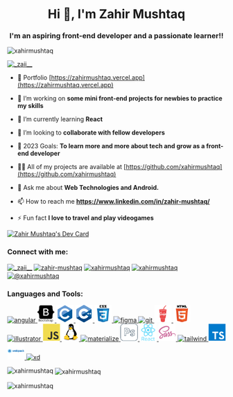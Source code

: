 <h1 align="center">Hi 👋, I'm Zahir Mushtaq</h1>
<h3 align="center">I'm an aspiring front-end developer and a passionate learner!!</h3>

<p align="left"> <img src="https://komarev.com/ghpvc/?username=xahirmushtaq&label=Profile%20views&color=0e75b6&style=flat" alt="xahirmushtaq" /> </p>

<p align="left"> <a href="https://twitter.com/xahirmushtaq" target="blank"><img src="https://img.shields.io/twitter/follow/xahirmushtaq?logo=twitter&style=for-the-badge" alt="_zaii__" /></a> </p>

- 📄 Portfolio  [https://zahirmushtaq.vercel.app](https://zahirmushtaq.vercel.app)

- 🔭 I’m working on **some mini front-end projects for newbies to practice my skills**

- 🌱 I’m currently learning **React**

- 👫 I’m looking to **collaborate with fellow developers**

- 🎯 2023 Goals: **To learn more and more about tech and grow as a front-end developer**

- 👨‍💻 All of my projects are available at [https://github.com/xahirmushtaq](https://github.com/xahirmushtaq)

- 💬 Ask me about **Web Technologies and Android.**

- 📫 How to reach me **https://www.linkedin.com/in/zahir-mushtaq/**

- ⚡ Fun fact **I love to travel and play videogames**

<a href="https://app.daily.dev/zahirmushtaq"><img src="https://api.daily.dev/devcards/2c4f43b54bff4012940cd0346a25ff61.png?r=t15" width="400" alt="Zahir Mushtaq's Dev Card"/></a>
<h3 align="left">Connect with me:</h3>
<p align="left">
<a href="https://twitter.com/xahirmushtaq" target="blank"><img align="center" src="https://raw.githubusercontent.com/rahuldkjain/github-profile-readme-generator/master/src/images/icons/Social/twitter.svg" alt="_zaii__" height="30" width="40" /></a>
<a href="https://linkedin.com/in/zahir-mushtaq" target="blank"><img align="center" src="https://raw.githubusercontent.com/rahuldkjain/github-profile-readme-generator/master/src/images/icons/Social/linked-in-alt.svg" alt="zahir-mushtaq" height="30" width="40" /></a>
<a href="https://fb.com/xahirmushtaq" target="blank"><img align="center" src="https://raw.githubusercontent.com/rahuldkjain/github-profile-readme-generator/master/src/images/icons/Social/facebook.svg" alt="xahirmushtaq" height="30" width="40" /></a>
<a href="https://instagram.com/xahirmushtaq" target="blank"><img align="center" src="https://raw.githubusercontent.com/rahuldkjain/github-profile-readme-generator/master/src/images/icons/Social/instagram.svg" alt="xahirmushtaq" height="30" width="40" /></a>
<a href="https://medium.com/@xahirmushtaq" target="blank"><img align="center" src="https://raw.githubusercontent.com/rahuldkjain/github-profile-readme-generator/master/src/images/icons/Social/medium.svg" alt="@xahirmushtaq" height="30" width="40" /></a>
</p>

<h3 align="left">Languages and Tools:</h3>

<p align="left"> <a href="https://angular.io" target="_blank" rel="noreferrer"> <img src="https://angular.io/assets/images/logos/angular/angular.svg" alt="angular" width="40" height="40"/>  </a><a href="https://getbootstrap.com" target="_blank" rel="noreferrer"> <img src="https://raw.githubusercontent.com/devicons/devicon/master/icons/bootstrap/bootstrap-plain-wordmark.svg" alt="bootstrap" width="40" height="40"/> </a> <a href="https://www.cprogramming.com/" target="_blank" rel="noreferrer"> <img src="https://raw.githubusercontent.com/devicons/devicon/master/icons/c/c-original.svg" alt="c" width="40" height="40"/> </a> <a href="https://www.w3schools.com/cpp/" target="_blank" rel="noreferrer"> <img src="https://raw.githubusercontent.com/devicons/devicon/master/icons/cplusplus/cplusplus-original.svg" alt="cplusplus" width="40" height="40"/> </a> <a href="https://www.w3schools.com/css/" target="_blank" rel="noreferrer"> <img src="https://raw.githubusercontent.com/devicons/devicon/master/icons/css3/css3-original-wordmark.svg" alt="css3" width="40" height="40"/> </a> <a href="https://www.figma.com/" target="_blank" rel="noreferrer"> <img src="https://www.vectorlogo.zone/logos/figma/figma-icon.svg" alt="figma" width="40" height="40"/> </a> <a href="https://git-scm.com/" target="_blank" rel="noreferrer"> <img src="https://www.vectorlogo.zone/logos/git-scm/git-scm-icon.svg" alt="git" width="40" height="40"/> </a> <a href="https://gulpjs.com" target="_blank" rel="noreferrer"> <img src="https://raw.githubusercontent.com/devicons/devicon/master/icons/gulp/gulp-plain.svg" alt="gulp" width="40" height="40"/> </a> <a href="https://www.w3.org/html/" target="_blank" rel="noreferrer"> <img src="https://raw.githubusercontent.com/devicons/devicon/master/icons/html5/html5-original-wordmark.svg" alt="html5" width="40" height="40"/> </a> <a href="https://www.adobe.com/in/products/illustrator.html" target="_blank" rel="noreferrer"> <img src="https://www.vectorlogo.zone/logos/adobe_illustrator/adobe_illustrator-icon.svg" alt="illustrator" width="40" height="40"/> </a> <a href="https://developer.mozilla.org/en-US/docs/Web/JavaScript" target="_blank" rel="noreferrer"> <img src="https://raw.githubusercontent.com/devicons/devicon/master/icons/javascript/javascript-original.svg" alt="javascript" width="40" height="40"/> </a> <a href="https://www.linux.org/" target="_blank" rel="noreferrer"> <img src="https://raw.githubusercontent.com/devicons/devicon/master/icons/linux/linux-original.svg" alt="linux" width="40" height="40"/> </a> <a href="https://materializecss.com/" target="_blank" rel="noreferrer"> <img src="https://raw.githubusercontent.com/prplx/svg-logos/5585531d45d294869c4eaab4d7cf2e9c167710a9/svg/materialize.svg" alt="materialize" width="40" height="40"/> </a> <a href="https://www.photoshop.com/en" target="_blank" rel="noreferrer"> <img src="https://raw.githubusercontent.com/devicons/devicon/master/icons/photoshop/photoshop-line.svg" alt="photoshop" width="40" height="40"/> </a> <a href="https://reactjs.org/" target="_blank" rel="noreferrer"> <img src="https://raw.githubusercontent.com/devicons/devicon/master/icons/react/react-original-wordmark.svg" alt="react" width="40" height="40"/> </a> <a href="https://sass-lang.com" target="_blank" rel="noreferrer"> <img src="https://raw.githubusercontent.com/devicons/devicon/master/icons/sass/sass-original.svg" alt="sass" width="40" height="40"/> </a> <a href="https://tailwindcss.com/" target="_blank" rel="noreferrer"> <img src="https://www.vectorlogo.zone/logos/tailwindcss/tailwindcss-icon.svg" alt="tailwind" width="40" height="40"/> </a> <a href="https://www.typescriptlang.org/" target="_blank" rel="noreferrer"> <img src="https://raw.githubusercontent.com/devicons/devicon/master/icons/typescript/typescript-original.svg" alt="typescript" width="40" height="40"/> </a> <a href="https://webpack.js.org" target="_blank" rel="noreferrer"> <img src="https://raw.githubusercontent.com/devicons/devicon/d00d0969292a6569d45b06d3f350f463a0107b0d/icons/webpack/webpack-original-wordmark.svg" alt="webpack" width="40" height="40"/> </a> <a href="https://www.adobe.com/products/xd.html" target="_blank" rel="noreferrer"> <img src="https://cdn.worldvectorlogo.com/logos/adobe-xd.svg" alt="xd" width="40" height="40"/> </a> </p>

<p><img align="left" src="https://github-readme-stats.vercel.app/api/top-langs?username=xahirmushtaq&show_icons=true&theme=dracula&locale=en&layout=compact" alt="xahirmushtaq" /></p>

<p>&nbsp;<img align="center" src="https://github-readme-stats.vercel.app/api?username=xahirmushtaq&show_icons=true&theme=dracula&locale=en" alt="xahirmushtaq" /></p>

<p><img align="center" src="https://github-readme-streak-stats.herokuapp.com/?user=xahirmushtaq&theme=dark" alt="xahirmushtaq" /></p>
